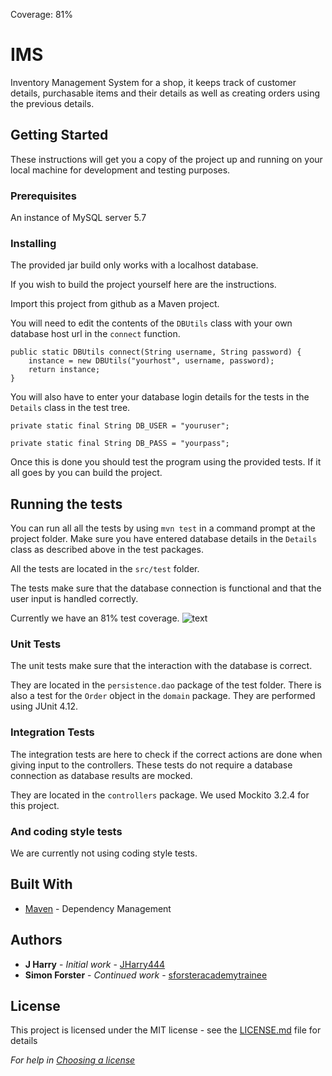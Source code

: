 Coverage: 81%
# IMS

Inventory Management System for a shop, it keeps track of customer details, purchasable items and their details as well as creating orders using the previous details.

## Getting Started

These instructions will get you a copy of the project up and running on your local machine for development and testing purposes.

### Prerequisites

An instance of MySQL server 5.7

### Installing

The provided jar build only works with a localhost database.

If you wish to build the project yourself here are the instructions.

Import this project from github as a Maven project.

You will need to edit the contents of the `DBUtils` class with your own database host url in the `connect` function.

```
public static DBUtils connect(String username, String password) {
	instance = new DBUtils("yourhost", username, password);
	return instance;
}
```

You will also have to enter your database login details for the tests in the `Details` class in the test tree.


```
private static final String DB_USER = "youruser";

private static final String DB_PASS = "yourpass";
```

Once this is done you should test the program using the provided tests. If it all goes by you can build the project.

## Running the tests

You can run all all the tests by using `mvn test` in a command prompt at the project folder. Make sure you have entered database details in the `Details` class as described above in the test packages.

All the tests are located in the `src/test` folder.

The tests make sure that the database connection is functional and that the user input is handled correctly.

Currently we have an 81% test coverage.
![text](https://i.imgur.com/O9waSOw.png)

### Unit Tests 

The unit tests make sure that the interaction with the database is correct.

They are located in the `persistence.dao` package of the test folder. There is also a test for the `Order` object in the `domain` package. They are performed using JUnit 4.12.

### Integration Tests 

The integration tests are here to check if the correct actions are done when giving input to the controllers. These tests do not require a database connection as database results are mocked.

They are located in the `controllers` package. We used Mockito 3.2.4 for this project.

### And coding style tests

We are currently not using coding style tests.

## Built With

* [Maven](https://maven.apache.org/) - Dependency Management


## Authors

* **J Harry** - *Initial work* - [JHarry444](https://github.com/JHarry444)
* **Simon Forster** - *Continued work* - [sforsteracademytrainee](https://github.com/sforsteracademytrainee)

## License

This project is licensed under the MIT license - see the [LICENSE.md](LICENSE.md) file for details 

*For help in [Choosing a license](https://choosealicense.com/)*
